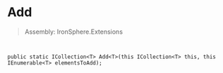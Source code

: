 ﻿

# Add

> Assembly: IronSphere.Extensions



```


public static ICollection<T> Add<T>(this ICollection<T> this, this IEnumerable<T> elementsToAdd);
```